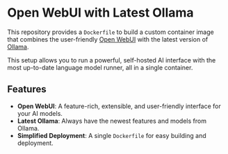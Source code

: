 # Open WebUI with Latest Ollama

This repository provides a `Dockerfile` to build a custom container image that combines the user-friendly [Open WebUI](https://github.com/open-webui/open-webui) with the latest version of [Ollama](https://github.com/ollama/ollama).

This setup allows you to run a powerful, self-hosted AI interface with the most up-to-date language model runner, all in a single container.

## Features

-   **Open WebUI**: A feature-rich, extensible, and user-friendly interface for your AI models.
-   **Latest Ollama**: Always have the newest features and models from Ollama.
-   **Simplified Deployment**: A single `Dockerfile` for easy building and deployment.
